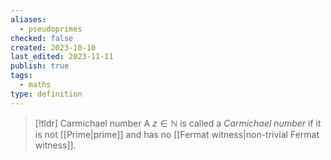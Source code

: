 ```yaml
---
aliases:
  - pseudoprimes
checked: false
created: 2023-10-10
last_edited: 2023-11-11
publish: true
tags:
  - maths
type: definition
---
```

>[!tldr] Carmichael number
>A $z \in \mathbb{N}$ is called a *Carmichael number* if it is not [[Prime|prime]] and has no [[Fermat witness|non-trivial Fermat witness]].

